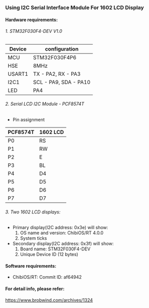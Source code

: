 
### Using I2C Serial Interface Module For 1602 LCD Display

#### Hardware requirements:
###### 1. STM32F030F4-DEV V1.0

| Device | configuration            |
| ------ | ------------------------ |
| MCU    | STM32F030F4P6            |
| HSE    | 8MHz                     |
| USART1 | TX - PA2, RX - PA3       |
| I2C1   | SCL - PA9, SDA - PA10    |
| LED    | PA4                      |

###### 2. Serial LCD I2C Module - PCF8574T
- Pin assignment

| PCF8574T | 1602 LCD  |
| -------- | ----------|
| P0       | RS        |
| P1       | RW        |
| P2       | E         |
| P3       | BL        |
| P4       | D4        |
| P5       | D5        |
| P6       | D6        |
| P7       | D7        |

###### 3. Two 1602 LCD displays:
- Primary display(I2C address: 0x3e) will show:
	1. OS name and version: ChibiOS/RT 4.0.0
	2. System ticks
- Secondary display(I2C address: 0x3f) will show:
	1. Board name: STM32F030F4-DEV
	2. Unique Device ID (12 bytes)

#### Software requirements:
- ChibiOS/RT: Commit ID: af64942

#### For detail info, please refer:
https://www.brobwind.com/archives/1324
